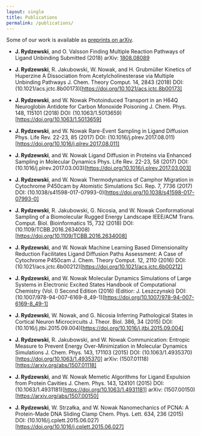 ```yaml
---
layout: single
title: Publications
permalink: /publications/
---
```


Some of our work is available as [preprints on arXiv](https://arxiv.org/a/0000-0003-4325-4177.html).

* __J. Rydzewski__, and O. Valsson
  Finding Multiple Reaction Pathways of Ligand Unbinding
  Submitted (2018)
  arXiv: [1808.08089](https://arxiv.org/abs/1808.08089)

* __J. Rydzewski__, R. Jakubowski, W. Nowak, and H. Grubmüller
  Kinetics of Huperzine A Dissociation from Acetylcholinesterase via Multiple Unbinding Pathways
  J. Chem. Theory Comput. 14, 2843 (2018)
  DOI: (10.1021/acs.jctc.8b00173)[https://doi.org/10.1021/acs.jctc.8b00173]

* __J. Rydzewski__, and W. Nowak
  Photoinduced Transport in an H64Q Neuroglobin Antidote for Carbon Monoxide Poisoning
  J. Chem. Phys. 148, 115101 (2018)
  DOI: (10.1063/1.5013659)[https://doi.org/10.1063/1.5013659]

* __J. Rydzewski__, and W. Nowak
  Rare-Event Sampling in Ligand Diffusion
  Phys. Life Rev. 22-23, 85 (2017)
  DOI: (10.1016/j.plrev.2017.08.011)[https://doi.org/10.1016/j.plrev.2017.08.011]

* __J. Rydzewski__, and W. Nowak
  Ligand Diffusion in Proteins via Enhanced Sampling in Molecular Dynamics
  Phys. Life Rev. 22-23, 58 (2017)
  DOI: (10.1016/j.plrev.2017.03.003)[https://doi.org/10.1016/j.plrev.2017.03.003]

* __J. Rydzewski__, and W. Nowak
  Thermodynamics of Camphor Migration in Cytochrome P450cam by Atomistic Simulations
  Sci. Rep. 7, 7736 (2017)
  DOI: (10.1038/s41598-017-07993-0)[https://doi.org/10.1038/s41598-017-07993-0]

* __J. Rydzewski__, R. Jakubowski, G. Nicosia, and W. Nowak
  Conformational Sampling of a Biomolecular Rugged Energy Landscape
  IEEE/ACM Trans. Comput. Biol. Bioinformatics 15, 732 (2018)
  DOI: (10.1109/TCBB.2016.2634008)[https://doi.org/10.1109/TCBB.2016.2634008]

* __J. Rydzewski__, and W. Nowak
  Machine Learning Based Dimensionality Reduction Facilitates Ligand Diffusion Paths Assessment: A Case of Cytochrome P450cam
  J. Chem. Theory Comput. 12, 2110 (2016)
  DOI: (10.1021/acs.jctc.6b00212)[https://doi.org/10.1021/acs.jctc.6b00212]

* __J. Rydzewski__, and W. Nowak
  Molecular Dynamics Simulations of Large Systems in Electronic Excited States
  Handbook of Computational Chemistry (Vol. I)
  Second Edition (2016) (Editior: J. Leszczynski)
  DOI: (10.1007/978-94-007-6169-8_49-1)[https://doi.org/10.1007/978-94-007-6169-8_49-1]

* __J. Rydzewski__, W. Nowak, and G. Nicosia
  Inferring Pathological States in Cortical Neuron Microcircuits
  J. Theor. Biol. 386, 34 (2015)
  DOI: (10.1016/j.jtbi.2015.09.004)[https://doi.org/10.1016/j.jtbi.2015.09.004]
  
* __J. Rydzewski__, R. Jakubowski, and W. Nowak
  Communication: Entropic Measure to Prevent Energy Over-Minimization in Molecular Dynamics Simulations
  J. Chem. Phys. 143, 171103 (2015)
  DOI: (10.1063/1.4935370)[https://doi.org/10.1063/1.4935370]
  arXiv: (1507.01118)[https://arxiv.org/abs/1507.01118]

* __J. Rydzewski__, and W. Nowak
  Memetic Algorithms for Ligand Expulsion from Protein Cavities
  J. Chem. Phys. 143, 124101 (2015)
  DOI: (10.1063/1.4931181)[https://doi.org/10.1063/1.4931181]
  arXiv: (1507.00150)[https://arxiv.org/abs/1507.00150]

* __J. Rydzewski__, W. Strzałka, and W. Nowak
  Nanomechanics of PCNA: A Protein-Made DNA Sliding Clamp
  Chem. Phys. Lett. 634, 236 (2015)
  DOI: (10.1016/j.cplett.2015.06.027)[https://doi.org/10.1016/j.cplett.2015.06.027]
